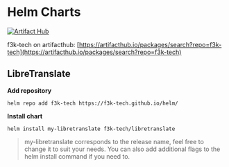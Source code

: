 # Helm Charts

[![Artifact Hub](https://img.shields.io/endpoint?url=https://artifacthub.io/badge/repository/f3k-tech)](https://artifacthub.io/packages/search?repo=f3k-tech)

f3k-tech on artifacthub: [https://artifacthub.io/packages/search?repo=f3k-tech](https://artifacthub.io/packages/search?repo=f3k-tech)

## LibreTranslate

**Add repository**

```
helm repo add f3k-tech https://f3k-tech.github.io/helm/
```
**Install chart**

```
helm install my-libretranslate f3k-tech/libretranslate
```

> my-libretranslate corresponds to the release name, feel free to change it to suit your needs. You can also add additional flags to the helm install command if you need to.
